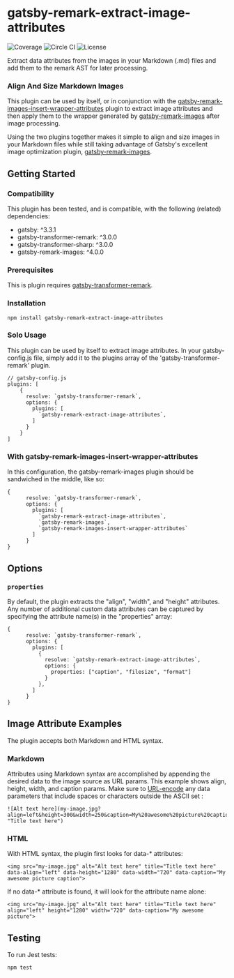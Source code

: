 # gatsby-remark-extract-image-attributes

![Coverage](https://img.shields.io/badge/coverage-100%25-brightgreen) ![Circle CI](https://img.shields.io/badge/build-passing-brightgreen) ![License](https://img.shields.io/badge/license-MIT-blue)

Extract data attributes from the images in your Markdown (.md) files and add them to the remark AST for later processing.

### Align And Size Markdown Images
This plugin can be used by itself, or in conjunction with the [gatsby-remark-images-insert-wrapper-attributes](https://github.com/newsproutsmedia/gatsby-remark-images-insert-wrapper-attributes) plugin to extract image attributes and then apply them to the wrapper generated by [gatsby-remark-images](https://github.com/gatsbyjs/gatsby/tree/master/packages/gatsby-remark-images) after image processing.

Using the two plugins together makes it simple to align and size images in your Markdown files while still taking advantage of Gatsby's excellent image optimization plugin, [gatsby-remark-images](https://github.com/gatsbyjs/gatsby/tree/master/packages/gatsby-remark-images).

## Getting Started

### Compatibility
This plugin has been tested, and is compatible, with the following (related) dependencies: 

- gatsby: ^3.3.1
- gatsby-transformer-remark: ^3.0.0
- gatsby-transformer-sharp: ^3.0.0
- gatsby-remark-images: ^4.0.0

### Prerequisites
This is plugin requires [gatsby-transformer-remark](https://github.com/gatsbyjs/gatsby/tree/master/packages/gatsby-transformer-remark). 

### Installation
```
npm install gatsby-remark-extract-image-attributes
```

### Solo Usage

This plugin can be used by itself to extract image attributes. In your gatsby-config.js file, simply add it to the plugins array of the 'gatsby-transformer-remark' plugin.
```
// gatsby-config.js
plugins: [
    {
      resolve: `gatsby-transformer-remark`,
      options: {
        plugins: [
          `gatsby-remark-extract-image-attributes`,
        ]
      }
    }
]
```

### With gatsby-remark-images-insert-wrapper-attributes  
In this configuration, the gatsby-remark-images plugin should be sandwiched in the middle, like so: 
``` 
{
      resolve: `gatsby-transformer-remark`,
      options: {
        plugins: [
          `gatsby-remark-extract-image-attributes`,
          `gatsby-remark-images`,
          `gatsby-remark-images-insert-wrapper-attributes`
        ]
      }
}
```

## Options 

### `properties` 
By default, the plugin extracts the "align", "width", and "height" attributes. Any number of additional custom data attributes can be captured by specifying the attribute name(s) in the "properties" array:

```
{
      resolve: `gatsby-transformer-remark`,
      options: {
        plugins: [
          {
            resolve: `gatsby-remark-extract-image-attributes`,
            options: {
              properties: ["caption", "filesize", "format"]
            }
          },
        ]
      }
}

```

## Image Attribute Examples

The plugin accepts both Markdown and HTML syntax.

### Markdown 

Attributes using Markdown syntax are accomplished by appending the desired data to the image source as URL params. This example shows align, height, width, and caption params. Make sure to [URL-encode](https://www.w3schools.com/tags/ref_urlencode.ASP) any data parameters that include spaces or characters outside the ASCII set :

```
![Alt text here](my-image.jpg?align=left&height=300&width=250&caption=My%20awesome%20picture%20caption "Title text here")
```

### HTML

With HTML syntax, the plugin first looks for data-* attributes:

```
<img src="my-image.jpg" alt="Alt text here" title="Title text here" data-align="left" data-height="1280" data-width="720" data-caption="My awesome picture caption">
```

If no data-* attribute is found, it will look for the attribute name alone:

```
<img src="my-image.jpg" alt="Alt text here" title="Title text here" align="left" height="1280" width="720" data-caption="My awesome picture">
```

## Testing

To run Jest tests: 
```
npm test
```
